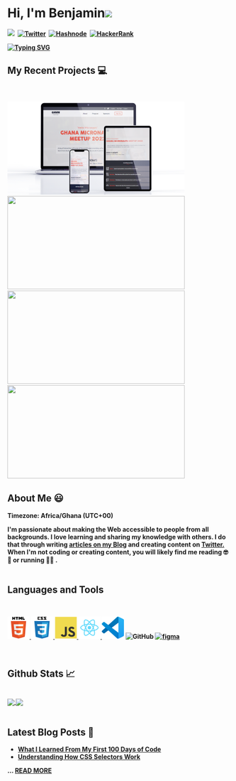 <!-- ///////// NAME AND BADGES ///////// -->
<p>
  <h1 align="justify"><b>Hi, I'm Benjamin<img src="https://media.giphy.com/media/hvRJCLFzcasrR4ia7z/giphy.gif" width="30px"></h1>
   <p align="justify">
<!---<a href="https://hashnode.com/@benjaminSemah"><img src="https://img.shields.io/badge/PORTFOLIO-dcfaf9?style=for-the-badge&logoColor="white" alt="Hashnode" /></a>&nbsp;-->
  <a target="_blank"href="https://www.linkedin.com/in/benjaminsemah/"><img src="https://img.shields.io/badge/linkedin-%230077B5.svg?&style=for-the-badge&logo=linkedin&logoColor=white" /></a>&nbsp;
  <a href="https://twitter.com/BenjaminSemah"><img src="https://img.shields.io/badge/Twitter-1DA1F2?style=for-the-badge&logo=twitter&logoColor=white" alt="Twitter" /></a>&nbsp;
  <a href="https://hashnode.com/@benjaminSemah"><img src="https://img.shields.io/badge/MY BLOG-1812DB?style=for-the-badge&logoColor="white" alt="Hashnode" /></a>&nbsp;
  <a href="https://www.hackerrank.com/benjaminsemah"><img src="https://img.shields.io/badge/-Hackerrank-2EC866?style=for-the-badge&logo=HackerRank&logoColor=white" alt="HackerRank" /></a>&nbsp;
  </p>
</p>

<!-- ///////// ANIMATED BIO TEXT ///////// -->
[<p align="justify">![Typing SVG](https://readme-typing-svg.herokuapp.com?vCenter=true&width=500&lines=Front+End+Developer+and+Tech+Blogger;Passionate+about+Web+Accessibility;Currently+learning+JavaScript+and+React)](https://git.io/typing-svg)
</p>
    
<!-- ///////// PROJECTS SECTION ///////// -->
<h2 align="justify">My Recent Projects 💻</h2>
<br />
<!-- CHANGE THE ABOVE TO MY FAVOURITE PROJECTS WHEN I BUILD MORE PROJECTS -->
    
<p>
<!-- ////////// FIRST 2 PROJECTS THUMBNAILS ////////// -->
  <img width="400" height="210" src="https://github.com/BenjaminSemah/AlumniMeetup/blob/main/images/meetupWebsite.png" />
  <img width="400" height="210" src="https://github.com/BenjaminSemah/ToDo-ListApp/blob/main/todoThumbnail.png" /> 
    
<!-- ////////// FIRST 2 PROJECTS STAT ////////// -->       
  <a href="https://github.com/BenjaminSemah/AlumniMeetup">
    <img width="400" height="210" align="" src="https://github-readme-stats.vercel.app/api/pin/?username=BenjaminSemah&repo=AlumniMeetup&theme=tokyonight" />
  </a>
  <a href="https://github.com/BenjaminSemah/ToDo-ListApp">
    <img width="400" height="210" align="" src="https://github-readme-stats.vercel.app/api/pin/?username=BenjaminSemah&repo=ToDo-ListApp&theme=tokyonight" />
  </a>
</p>

<!-- ////////// ABOUT ME ////////// -->  
<h2 align="justify">About Me 😃</h2>
<p>Timezone: Africa/Ghana (UTC+00)</p>
<p>I'm passionate about making the Web accessible to people from all backgrounds. I love learning and sharing my knowledge with others. I do that through writing <a href="https://hashnode.com/@benjaminSemah">articles on my Blog</a> and creating content on <a href="https://twitter.com/BenjaminSemah">Twitter.</a> When I'm not coding or creating content, you will likely find me reading 🤓 📖 or running 🏃‍♂️ .

<br>
<br>
    
<!-- ////////// LANGUAGES AND TOOLS ////////// -->  
<h2>Languages and Tools</h2>
</p>
<br />
<p>
  <a href="https://www.w3.org/html/" target="_blank"> 
    <img src="https://raw.githubusercontent.com/devicons/devicon/master/icons/html5/html5-original-wordmark.svg" alt="html5" width="50" height="50"/>
  </a>
  <a href="https://www.w3schools.com/css/" target="_blank">
    <img src="https://raw.githubusercontent.com/devicons/devicon/master/icons/css3/css3-original-wordmark.svg" alt="css3" width="50" height="50"/>
  </a>
  <a href="https://developer.mozilla.org/en-US/docs/Web/JavaScript" target="_blank">
    <img src="https://raw.githubusercontent.com/devicons/devicon/master/icons/javascript/javascript-original.svg" alt="javascript" width="50" height="50"/>
  </a>
  <a href="https://reactjs.org/" target="_blank">
    <img src="https://raw.githubusercontent.com/github/explore/80688e429a7d4ef2fca1e82350fe8e3517d3494d/topics/react/react.png" alt="react" width="50" height="50"/>
  </a>
  <img alt="Visual Studio Code" width="50px" src="https://raw.githubusercontent.com/github/explore/80688e429a7d4ef2fca1e82350fe8e3517d3494d/topics/visual-studio-code/visual-studio-code.png" />
  <img alt="GitHub" width="50px" src="https://github.com/YuriDevAT/YuriDevAT/blob/main/github_.png" />
  <a href="https://www.figma.com/" target="_blank"> <img src="https://www.vectorlogo.zone/logos/figma/figma-icon.svg" alt="figma" width="50" height="50"/> </a>
</p>
<br />

<!-- ////////// LANGUAGES AND TOOLS ////////// -->  
    
<h2 align="justify">Github Stats 📈 </h2>
<br>

<a align="justify" href="https://github.com/BenjaminSemah/BenjaminSemah">
  <img align="center" src="https://github-readme-stats.vercel.app/api?username=benjaminsemah&hide=java,html,tex&title_color=ffffff&text_color=c9cacc&icon_color=2bbc8a&bg_color=1d1f21&langs_count=3" />
</a>
<a href="https://github.com//BenjaminSemah/BenjaminSemah">
  <img align="center" src="https://github-readme-stats.vercel.app/api/top-langs/?username=BenjaminSemah&hide=html,tex&title_color=ffffff&text_color=c9cacc&icon_color=2bbc8a&bg_color=1d1f21&langs_count=3" />
</a>


    
<!--[![Benjamin's GitHub stats](https://github-readme-stats.vercel.app/api?username=benjaminsemah)](https://github.com/anuraghazra/github-readme-stats)-->
    
<br>
<br>
<h2 align="justify">Latest Blog Posts 📝 </h2>
    
<!-- BLOG-POST-LIST:START -->

- [What I Learned From My First 100 Days of Code](https://benjaminsemah.hashnode.dev/what-i-learned-from-my-first-100-days-of-code)
- [Understanding How CSS Selectors Work](https://benjaminsemah.hashnode.dev/understanding-how-css-selectors-work-part-one)

... [READ MORE](https://benjaminsemah.hashnode.dev/)
    
<!--
**BenjaminSemah/BenjaminSemah** is a ✨ _special_ ✨ repository because its `README.md` (this file) appears on your GitHub profile.

Here are some ideas to get you started:

- 🔭 I’m currently working on ...
- 🌱 I’m currently learning ...
- 👯 I’m looking to collaborate on ...
- 🤔 I’m looking for help with ...
- 💬 Ask me about ...
- 📫 How to reach me: ...
- ⚡ Fun fact: ...
-->
